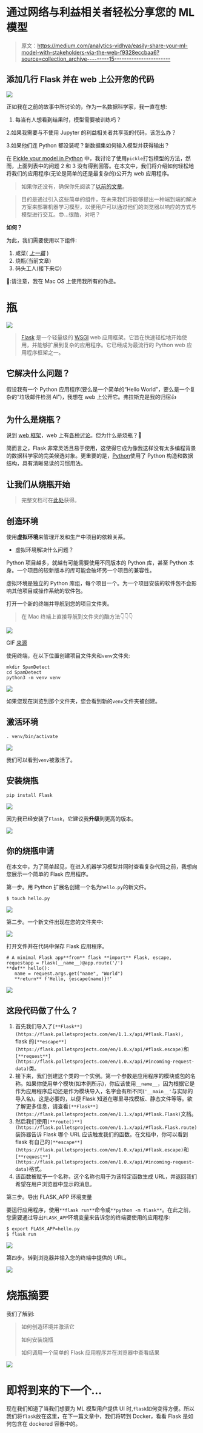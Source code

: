 # 通过网络与利益相关者轻松分享您的 ML 模型

> 原文：<https://medium.com/analytics-vidhya/easily-share-your-ml-model-with-stakeholders-via-the-web-f9328eccbaa6?source=collection_archive---------15----------------------->

## 添加几行 Flask 并在 web 上公开您的代码

![](img/e9ab0b250a4e6cb1f21ca8578179dc26.png)

正如我在之前的故事中所讨论的，作为一名数据科学家，我一直在想:

1.  每当有人想看到结果时，模型需要被训练吗？

2.如果我需要与不使用 Jupyter 的利益相关者共享我的代码，该怎么办？

3.如果他们连 Python 都没装呢？新数据集如何输入模型并获得输出？

在 [Pickle your model in Python](/@maziarizadi/pickle-your-model-in-python-2bbe7dba2bbb) 中，我讨论了使用`pickle`打包模型的方法，然而，上面列表中的问题 2 和 3 没有得到回答。在本文中，我们将介绍如何轻松地将我们的应用程序(无论是简单的还是最复杂的)公开为 web 应用程序。

> 如果你还没有，确保你先阅读了[以前的文章](/@maziarizadi/pickle-your-model-in-python-2bbe7dba2bbb)。

> 目的是通过引入这些简单的组件，在未来我们将能够提出一种端到端的解决方案来部署机器学习模型，以便用户可以通过他们的浏览器以响应的方式与模型进行交互。😎…很酷，对吧？

**如何？**

为此，我们需要使用以下组件:

1.  咸菜( [*上一篇*](/@maziarizadi/pickle-your-model-in-python-2bbe7dba2bbb) )
2.  烧瓶(当前文章)
3.  码头工人(接下来😉)

🛑:请注意，我在 Mac OS 上使用我所有的作品。

# 瓶

![](img/8d7eb8f91dd86f3b80968c9a884be8ce.png)

> [Flask](https://flask.palletsprojects.com/en/master/tutorial/) 是一个轻量级的 [WSGI](https://wsgi.readthedocs.io/en/latest/what.html) web 应用框架。它旨在快速轻松地开始使用，并能够扩展到复杂的应用程序。它已经成为最流行的 Python web 应用程序框架之一。

## 它解决什么问题？

假设我有一个 Python 应用程序(要么是一个简单的“Hello World”，要么是一个复杂的“垃圾邮件检测 AI”)，我想在 web 上公开它。弗拉斯克是我的归宿👍

## 为什么是烧瓶？

说到 [web 框架](https://jeffknupp.com/blog/2014/03/03/what-is-a-web-framework/)，web 上有[各种讨论](https://hackr.io/blog/top-10-web-development-frameworks-in-2020)。但为什么是烧瓶？🤔

简而言之，Flask 非常灵活且易于使用，这使得它成为像我这样没有太多编程背景的数据科学家的完美候选对象。更重要的是，[Python](https://towardsdatascience.com/how-to-be-pythonic-and-why-you-should-care-188d63a5037e)使用了 Python 构造和数据结构，具有清晰易读的习惯用法。

## 让我们从烧瓶开始

> 完整文档可在[此处](https://flask.palletsprojects.com/en/master/installation/)获得。

## 创造环境

使用**虚拟环境**来管理开发和生产中项目的依赖关系。

*   虚拟环境解决什么问题？

Python 项目越多，就越有可能需要使用不同版本的 Python 库，甚至 Python 本身。一个项目的较新版本的库可能会破坏另一个项目的兼容性。

虚拟环境是独立的 Python 库组，每个项目一个。为一个项目安装的软件包不会影响其他项目或操作系统的软件包。

打开一个新的终端并导航到您的项目文件夹。

> 在 Mac 终端上直接导航到文件夹的酷方法👇👇👇

![](img/83061a48eaae85f70c01694ee20a466a.png)

GIF [来源](https://techwiser.com/wp-content/uploads/2019/04/GIF-FINAL.gif)

使用终端，在以下位置创建项目文件夹和`venv`文件夹:

```
mkdir SpamDetect
cd SpamDetect
python3 -m venv venv
```

![](img/0d223584dc0f93bc0c9b366f5ce37a9f.png)

如果您现在浏览到那个文件夹，您会看到新的`venv`文件夹被创建。

## 激活环境

```
. venv/bin/activate
```

![](img/fa4bf7d6e5eb60fe717d58b6644f34d8.png)

我们可以看到`venv`被激活了。

## 安装烧瓶

```
pip install Flask
```

![](img/a09bb6e0b27190842a8d6e25eb5d35b5.png)

因为我已经安装了`Flask`，它建议我**升级**到更高的版本。

![](img/f141bacc44cec9142a42e5fc1cb9576f.png)

## 你的烧瓶申请

在本文中，为了简单起见，在进入机器学习模型并同时查看复杂代码之前，我想向您展示一个简单的 Flask 应用程序。

第一步。用 Python 扩展名创建一个名为`hello.py`的新文件。

```
$ touch hello.py
```

![](img/5d7322e5ff7faafdeb98f99931a9bbf6.png)

第二步。一个新文件出现在您的文件夹中:

![](img/cd2d40c81af64bb3ae2e1b9e79310e0a.png)

打开文件并在代码中保存 Flask 应用程序。

```
# A minimal Flask app**from** flask **import** Flask, escape, requestapp = Flask(__name__)@app.route('/')
**def** hello():
   name = request.args.get("name", "World")
   **return** f'Hello, {escape(name)}!'
```

![](img/1968c90fb5d6da27ab5b0152b81ab622.png)

## 这段代码做了什么？

1.  首先我们导入了`[**Flask**](https://flask.palletsprojects.com/en/1.1.x/api/#flask.Flask)`，flask 的`[**escape**](https://flask.palletsprojects.com/en/1.0.x/api/#flask.escape)`和`[**request**](https://flask.palletsprojects.com/en/1.0.x/api/#incoming-request-data)`类。
2.  接下来，我们创建这个类的一个实例。第一个参数是应用程序的模块或包的名称。如果你使用单个模块(如本例所示)，你应该使用`__name__`，因为根据它是作为应用程序启动还是作为模块导入，名字会有所不同(`'__main__'`与实际的导入名)。这是必要的，以便 Flask 知道在哪里寻找模板、静态文件等等。欲了解更多信息，请查看`[**Flask**](https://flask.palletsprojects.com/en/1.1.x/api/#flask.Flask)`文档。
3.  然后我们使用`[**route()**](https://flask.palletsprojects.com/en/1.1.x/api/#flask.Flask.route)`装饰器告诉 Flask 哪个 URL 应该触发我们的函数。在文档中，你可以看到 flask 有自己的`[**escape**](https://flask.palletsprojects.com/en/1.0.x/api/#flask.escape)`和`[**request**](https://flask.palletsprojects.com/en/1.0.x/api/#incoming-request-data)`格式。
4.  该函数被赋予一个名称，这个名称也用于为该特定函数生成 URL，并返回我们希望在用户浏览器中显示的消息。

第三步。导出 FLASK_APP 环境变量

要运行应用程序，使用`**flask run**`命令或`**python -m flask**`。在此之前，您需要通过导出`FLASK_APP`环境变量来告诉您的终端要使用的应用程序:

```
$ export FLASK_APP=hello.py
$ flask run
```

![](img/3e359ee337a177854b60509ad39efaee.png)

第四步。转到浏览器并输入您的终端中提供的 URL。

![](img/177c34963c79e7880f20fe038a841d13.png)

# 烧瓶摘要

我们了解到:

> 如何创造环境并激活它
> 
> 如何安装烧瓶
> 
> 如何调用一个简单的 Flask 应用程序并在浏览器中查看结果

![](img/f11912bf5298a2cdfb50ae251b13484c.png)

# 即将到来的下一个…

现在我们知道了当我们想要为 ML 模型用户提供 UI 时,`flask`如何变得方便。所以我们将`flask`放在这里，在下一篇文章中，我们将转到 Docker，看看 Flask 是如何包含在 dockered 容器中的。